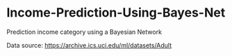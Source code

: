 # Income-Prediction-Using-Bayes-Net
Prediction income category using a Bayesian Network

Data source:  https://archive.ics.uci.edu/ml/datasets/Adult
